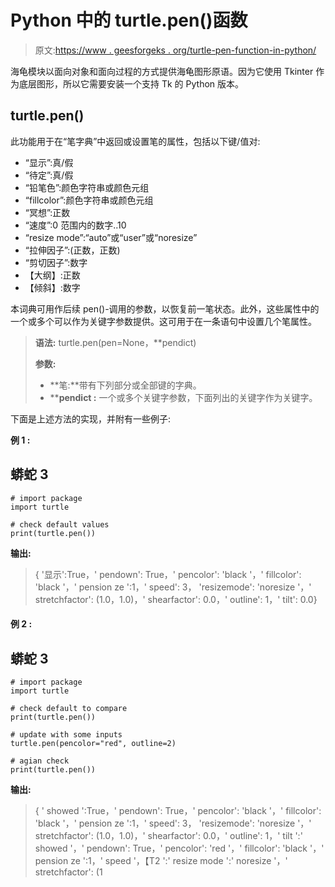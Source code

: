 # Python 中的 turtle.pen()函数

> 原文:[https://www . geesforgeks . org/turtle-pen-function-in-python/](https://www.geeksforgeeks.org/turtle-pen-function-in-python/)

海龟模块以面向对象和面向过程的方式提供海龟图形原语。因为它使用 Tkinter 作为底层图形，所以它需要安装一个支持 Tk 的 Python 版本。

## turtle.pen()

此功能用于在“笔字典”中返回或设置笔的属性，包括以下键/值对:

*   “显示”:真/假
*   “待定”:真/假
*   “铅笔色”:颜色字符串或颜色元组
*   “fillcolor”:颜色字符串或颜色元组
*   “冥想”:正数
*   “速度”:0 范围内的数字..10
*   “resize mode”:“auto”或“user”或“noresize”
*   “拉伸因子”:(正数，正数)
*   “剪切因子”:数字
*   【大纲】:正数
*   【倾斜】:数字

本词典可用作后续 pen()-调用的参数，以恢复前一笔状态。此外，这些属性中的一个或多个可以作为关键字参数提供。这可用于在一条语句中设置几个笔属性。

> **语法:** turtle.pen(pen=None，**pendict)
> 
> **参数:**
> 
> *   **笔:**带有下列部分或全部键的字典。
> *   ****pendict :** 一个或多个关键字参数，下面列出的关键字作为关键字。

下面是上述方法的实现，并附有一些例子:

**例 1 :**

## 蟒蛇 3

```
# import package
import turtle

# check default values
print(turtle.pen())
```

**输出:**

> { '显示':True，' pendown': True，' pencolor': 'black '，' fillcolor': 'black '，' pension ze ':1，' speed': 3，
> 'resizemode': 'noresize '，' stretchfactor': (1.0，1.0)，' shearfactor': 0.0，' outline': 1，' tilt': 0.0}

#### **例 2 :**

## 蟒蛇 3

```
# import package
import turtle

# check default to compare
print(turtle.pen())

# update with some inputs
turtle.pen(pencolor="red", outline=2)

# agian check
print(turtle.pen())
```

**输出:**

> { ' showed ':True，' pendown': True，' pencolor': 'black '，' fillcolor': 'black '，' pension ze ':1，' speed': 3，
> 'resizemode': 'noresize '，' stretchfactor': (1.0，1.0)，' shearfactor': 0.0，' outline': 1，' tilt ':' showed '，' pendown': True，' pencolor': 'red '，' fillcolor': 'black '，' pension ze ':1，' speed '，【T2 ':' resize mode ':' noresize '，' stretchfactor': (1